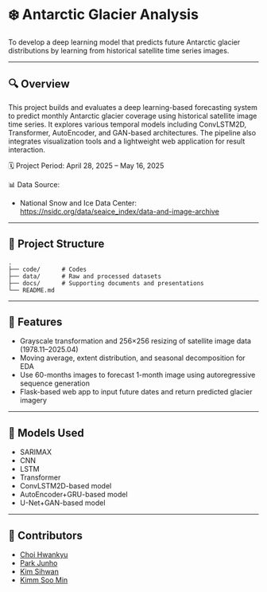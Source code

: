 # ❄️ Antarctic Glacier Analysis

To develop a deep learning model that predicts future Antarctic glacier distributions by learning from historical satellite time series images.

---

## 🔍 Overview

This project builds and evaluates a deep learning-based forecasting system to predict monthly Antarctic glacier coverage using historical satellite image time series.
It explores various temporal models including ConvLSTM2D, Transformer, AutoEncoder, and GAN-based architectures. The pipeline also integrates visualization tools and a lightweight web application for result interaction.

🗓️ Project Period: April 28, 2025 – May 16, 2025

📊 Data Source: 
- National Snow and Ice Data Center: https://nsidc.org/data/seaice_index/data-and-image-archive

---

## 📂 Project Structure
```
.
├── code/      # Codes
├── data/      # Raw and processed datasets
├── docs/      # Supporting documents and presentations
└── README.md
```

---

## 🚀 Features

- Grayscale transformation and 256×256 resizing of satellite image data (1978.11–2025.04)
- Moving average, extent distribution, and seasonal decomposition for EDA
- Use 60-months images to forecast 1-month image using autoregressive sequence generation
- Flask-based web app to input future dates and return predicted glacier imagery

---

## 🧪 Models Used
- SARIMAX
- CNN
- LSTM
- Transformer
- ConvLSTM2D-based model
- AutoEncoder+GRU-based model
- U-Net+GAN-based model

---

## 👥 Contributors

- [Choi Hwankyu]()
- [Park Junho](https://github.com/Moulru)
- [Kim Sihwan]()
- [Kimm Soo Min](https://github.com/somnio-kimm)
